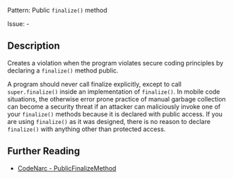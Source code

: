 Pattern: Public `finalize()` method

Issue: -

## Description

Creates a violation when the program violates secure coding principles by declaring a `finalize()` method public.

A program should never call finalize explicitly, except to call `super.finalize()` inside an implementation of `finalize()`. In mobile code situations, the otherwise error prone practice of manual garbage collection can become a security threat if an attacker can maliciously invoke one of your `finalize()` methods because it is declared with public access. If you are using `finalize()` as it was designed, there is no reason to declare `finalize()` with anything other than protected access.

## Further Reading

* [CodeNarc - PublicFinalizeMethod](http://codenarc.sourceforge.net/codenarc-rules-security.html#PublicFinalizeMethod)